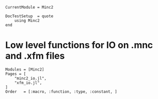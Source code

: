 ```@meta
CurrentModule = Minc2

DocTestSetup  = quote
    using Minc2
end
```

# Low level functions for IO on .mnc and .xfm files


```@autodocs
Modules = [Minc2]
Pages = [
    "minc2_io.jl",
    "xfm_io.jl",
]
Order   = [:macro, :function, :type, :constant, ]
```
